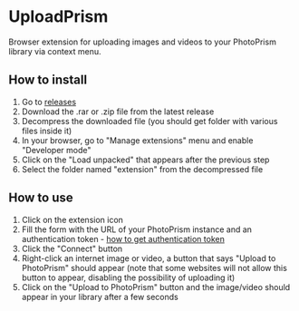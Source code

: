 # UploadPrism
Browser extension for uploading images and videos to your PhotoPrism library via context menu.

## How to install
1. Go to [releases](https://github.com/Ehsu256/UploadPrism/releases)
2. Download the .rar or .zip file from the latest release
3. Decompress the downloaded file (you should get folder with various files inside it)
4. In your browser, go to "Manage extensions" menu and enable "Developer mode"
5. Click on the "Load unpacked" that appears after the previous step
6. Select the folder named "extension" from the decompressed file

## How to use
1. Click on the extension icon
2. Fill the form with the URL of your PhotoPrism instance and an authentication token - [how to get authentication token](https://docs.photoprism.app/user-guide/settings/account/#apps-and-devices)
3. Click the "Connect" button
4. Right-click an internet image or video, a button that says "Upload to PhotoPrism" should appear (note that some websites will not allow this button to appear, disabling the possibility of uploading it)
5. Click on the "Upload to PhotoPrism" button and the image/video should appear in your library after a few seconds
